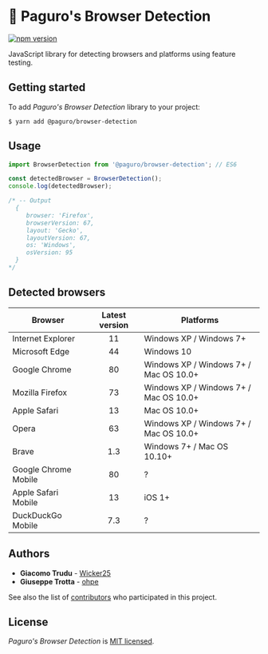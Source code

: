 # 🔎 Paguro's Browser Detection

[![npm version](https://badge.fury.io/js/%40paguro%2Fbrowser-detection.svg)](https://badge.fury.io/js/%40paguro%2Fbrowser-detection)

JavaScript library for detecting browsers and platforms using feature testing.

## Getting started

To add _Paguro's Browser Detection_ library to your project:

```
$ yarn add @paguro/browser-detection
```

## Usage

```js
import BrowserDetection from '@paguro/browser-detection'; // ES6

const detectedBrowser = BrowserDetection();
console.log(detectedBrowser);

/* -- Output
  {
     browser: 'Firefox',
     browserVersion: 67,
     layout: 'Gecko',
     layoutVersion: 67,
     os: 'Windows',
     osVersion: 95
  }
*/
```

## Detected browsers

| Browser              | Latest version | Platforms                              |
|----------------------|:--------------:|----------------------------------------|
| Internet Explorer    |       11       | Windows XP / Windows 7+                |
| Microsoft Edge       |       44       | Windows 10                             |
| Google Chrome        |       80       | Windows XP / Windows 7+ / Mac OS 10.0+ |
| Mozilla Firefox      |       73       | Windows XP / Windows 7+ / Mac OS 10.0+ |
| Apple Safari         |       13       | Mac OS 10.0+                      |
| Opera                |       63       | Windows XP / Windows 7+ / Mac OS 10.0+ |
| Brave                |       1.3      | Windows 7+ / Mac OS 10.10+             |
| Google Chrome Mobile |       80       | ?                                      |
| Apple Safari Mobile  |       13       | iOS 1+                                 |
| DuckDuckGo Mobile    |       7.3      | ?                                      |

## Authors

* **Giacomo Trudu** - [Wicker25](https://github.com/Wicker25)
* **Giuseppe Trotta** - [ohpe](https://github.com/ohpe)

See also the list of [contributors](https://github.com/Wicker25/browser-detection/graphs/contributors)
who participated in this project.

## License

_Paguro's Browser Detection_ is [MIT licensed](LICENSE).
